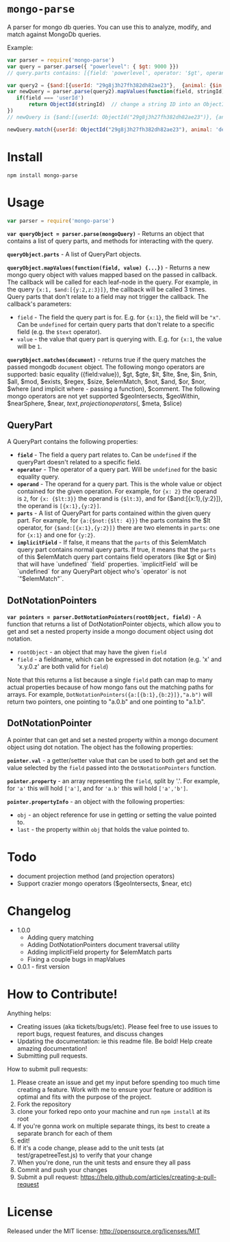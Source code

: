 `mongo-parse`
============

A parser for mongo db queries. You can use this to analyze, modify, and match against MongoDb queries.

Example:

```javascript
var parser = require('mongo-parse')
var query = parser.parse({ "powerlevel": { $gt: 9000 }})
// query.parts contains: [{field: 'powerlevel', operator: '$gt', operand: 9000}]

var query2 = {$and:[{userId: "29g8j3h27fh382dh82ae23"},  {animal: {$in: ['beefalo', 'deerclops']}}]}
var newQuery = parser.parse(query2).mapValues(function(field, stringId) {
   if(field === 'userId')
       return ObjectId(stringId)  // change a string ID into an ObjectId when you need to
})
// newQuery is {$and:[{userId: ObjectId("29g8j3h27fh382dh82ae23")}, {animal: {$in: ['beefalo', 'deerclops']}}]}

newQuery.match({userId: ObjectId("29g8j3h27fh382dh82ae23"), animal: 'deerclops'}) // returns true
```

Install
=======

```
npm install mongo-parse
```

Usage
=====

```javascript
var parser = require('mongo-parse')
```

**`var queryObject = parser.parse(mongoQuery)`** - Returns an object that contains a list of query parts, and methods for interacting with the query.

**`queryObject.parts`** - A list of QueryPart objects.

**`queryObject.mapValues(function(field, value) {...})`** - Returns a new mongo query object with values mapped based on the passed in callback. The callback will be called for each leaf-node in the query. For example, in the query `{x:1, $and:[{y:2,z:3}]}`, the callback will be called 3 times. Query parts that don't relate to a field may not trigger the callback. The callback's parameters:

* `field` - The field the query part is for. E.g. for `{x:1}`, the field will be `"x"`. Can be `undefined` for certain query parts that don't relate to a specific field (e.g. the `$text` operator).
* `value` - the value that query part is querying with. E.g. for `{x:1`, the value will be `1`.

**`queryObject.matches(document)`** - returns true if the query matches the passed mongodb `document` object. The following mongo operators are supported: basic equality ({field:value}), $gt, $gte, $lt, $lte, $ne, $in, $nin, $all, $mod, $exists, $regex, $size, $elemMatch, $not, $and, $or, $nor, $where (and implicit where - passing a function), $comment. The following mongo operators are not yet supported $geoIntersects, $geoWithin, $nearSphere, $near, $text, projection operators ($, $meta, $slice)

QueryPart
--------------

A QueryPart contains the following properties:

* **`field`** - The field a query part relates to. Can be `undefined` if the queryPart doesn't related to a specific field.
* **`operator`** - The operator of a query part. Will be `undefined` for the basic equality query.
* **`operand`** - The operand for a query part. This is the whole value or object contained for the given operation. For example, for `{x: 2}` the operand is `2`, for `{x: {$lt:3}}` the operand is `{$lt:3}`, and for {$and:[{x:1},{y:2}]}, the operand is `[{x:1},{y:2}]`.
* **`parts`** - A list of QueryPart for parts contained within the given query part. For example, for `{a:{$not:{$lt: 4}}}` the parts contains the $lt operator, for `{$and:[{x:1},{y:2}]}` there are two elements in `parts`: one for `{x:1}` and one for `{y:2}`.
* **`implicitField`** - If false, it means that the `parts` of this $elemMatch query part contains normal query parts. If true, it means that the `parts` of this $elemMatch query part contains field operators (like $gt or $in) that will have `undefined` `field` properties. `implicitField` will be `undefined` for any QueryPart object who's `operator` is not `"$elemMatch"`.

DotNotationPointers
--------------------

**`var pointers = parser.DotNotationPointers(rootObject, field)`** - A function that returns a list of DotNotationPointer objects, which allow you to get and set a nested property inside a mongo document object using dot notation.

* `rootObject` - an object that may have the given `field`
* `field` - a fieldname, which can be expressed in dot notation (e.g. 'x' and 'x.y.0.z' are both valid for `field`)

Note that this returns a list because a single `field` path can map to many actual properties because of how mongo fans out the matching paths for arrays. For example, `DotNotationPointers({a:[{b:1},{b:2}]},"a.b")` will return two pointers, one pointing to "a.0.b" and one pointing to "a.1.b".

DotNotationPointer
------------------

A pointer that can get and set a nested property within a mongo document object using dot notation. The object has the following properties:

**`pointer.val`** - a getter/setter value that can be used to both get and set the value selected by the `field` passed into the `DotNotationPointers` function.

**`pointer.property`** - an array representing the `field`, split by '.'. For example, for `'a'` this will hold `['a']`, and for `'a.b'` this will hold `['a','b']`.

**`pointer.propertyInfo`** - an object with the following properties:

* `obj` - an object reference for use in getting or setting the value pointed to.
* `last` - the property within `obj` that holds the value pointed to.

Todo
====

* document projection method (and projection operators)
* Support crazier mongo operators ($geoIntersects, $near, etc)

Changelog
========

* 1.0.0
    * Adding query matching
    * Adding DotNotationPointers document traversal utility
    * Adding implicitField property for $elemMatch parts
    * Fixing a couple bugs in mapValues
* 0.0.1 - first version

How to Contribute!
============

Anything helps:

* Creating issues (aka tickets/bugs/etc). Please feel free to use issues to report bugs, request features, and discuss changes
* Updating the documentation: ie this readme file. Be bold! Help create amazing documentation!
* Submitting pull requests.

How to submit pull requests:

1. Please create an issue and get my input before spending too much time creating a feature. Work with me to ensure your feature or addition is optimal and fits with the purpose of the project.
2. Fork the repository
3. clone your forked repo onto your machine and run `npm install` at its root
4. If you're gonna work on multiple separate things, its best to create a separate branch for each of them
5. edit!
6. If it's a code change, please add to the unit tests (at test/grapetreeTest.js) to verify that your change
7. When you're done, run the unit tests and ensure they all pass
8. Commit and push your changes
9. Submit a pull request: https://help.github.com/articles/creating-a-pull-request

License
=======
Released under the MIT license: http://opensource.org/licenses/MIT
